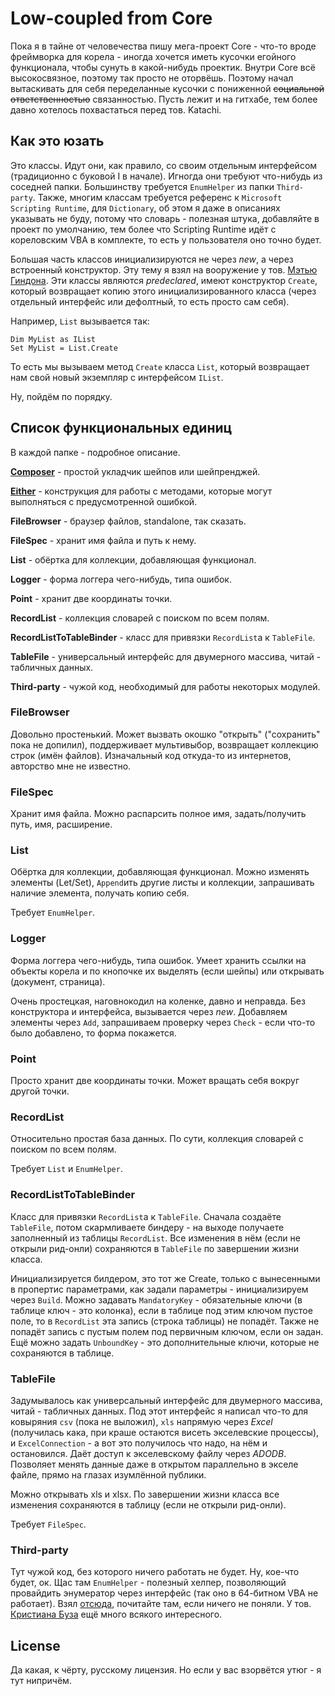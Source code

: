 # Low-coupled from Core

Пока я в тайне от человечества пишу мега-проект Core - что-то вроде фреймворка для корела - иногда хочется иметь кусочки егойного функционала, чтобы сунуть в какой-нибудь проектик. Внутри Core всё высокосвязное, поэтому так просто не оторвёшь. Поэтому начал вытаскивать для себя переделанные кусочки с пониженной <s>социальной ответственностью</s> связанностью. Пусть лежит и на гитхабе, тем более давно хотелось похвастаться перед тов. Katachi.

## Как это юзать

Это классы. Идут они, как правило, со своим отдельным интерфейсом (традиционно с буковой I в начале). Игногда они требуют что-нибудь из соседней папки. Большинству требуется `EnumHelper` из папки `Third-party`. Также, многим классам требуется референс к `Microsoft Scripting Runtime`, для `Dictionary`, об этом я даже в описаниях указывать не буду, потому что словарь - полезная штука, добавляйте в проект по умолчанию, тем более что Scripting Runtime идёт с кореловским VBA в комплекте, то есть у пользователя оно точно будет.

Большая часть классов инициализируются не через *new*, а через встроенный конструктор. Эту тему я взял на вооружение у тов. [Мэтью Гиндона](https://github.com/retailcoder). Эти классы являются *predeclared*, имеют конструктор `Create`, который возвращает копию этого инициализированного класса (через отдельный интерфейс или дефолтный, то есть просто сам себя).

Например, `List` вызывается так:

```VBA
Dim MyList as IList
Set MyList = List.Create
```

То есть мы вызываем метод `Create` класса `List`, который возвращает нам свой новый экземпляр с интерфейсом `IList`.

Ну, пойдём по порядку.

## Список функциональных единиц

В каждой папке - подробное описание.

**[Composer](https://github.com/elvin-nsk/LowCoupledFromCore/tree/main/Composer)**  - простой укладчик шейпов или шейпренджей.

**[Either](https://github.com/elvin-nsk/LowCoupledFromCore/tree/main/Either)** - конструкция для работы с методами, которые могут выполняться с предусмотренной ошибкой.

**FileBrowser** - браузер файлов, standalone, так сказать.

**FileSpec** - хранит имя файла и путь к нему.

**List** - обёртка для коллекции, добавляющая функционал.

**Logger** - форма логгера чего-нибудь, типа ошибок.

**Point** - хранит две координаты точки.

**RecordList** - коллекция словарей с поиском по всем полям.

**RecordListToTableBinder** - класс для привязки `RecordList`а к `TableFile`.

**TableFile** - универсальный интерфейс для двумерного массива, читай - табличных данных.

**Third-party** - чужой код, необходимый для работы некоторых модулей.

### FileBrowser

Довольно простенький. Может вызвать окошко "открыть" ("сохранить" пока не допилил), поддерживает мультивыбор, возвращает коллекцию строк (имён файлов). Изначальный код откуда-то из интернетов, авторство мне не известно.

### FileSpec

Хранит имя файла. Можно распарсить полное имя, задать/получить путь, имя, расширение.

### List

Обёртка для коллекции, добавляющая функционал. Можно изменять элементы (Let/Set), `Append`ить другие листы и коллекции, запрашивать наличие элемента, получать копию себя.

Требует `EnumHelper`.

### Logger

Форма логгера чего-нибудь, типа ошибок. Умеет хранить ссылки на объекты корела и по кнопочке их выделять (если шейпы) или открывать (документ, страница).

Очень простецкая, наговнокодил на коленке, давно и неправда. Без конструктора и интерфейса, вызывается через *new*. Добавляем элементы через `Add`, запрашиваем проверку через `Check` - если что-то было добавлено, то форма покажется.

### Point

Просто хранит две координаты точки. Может вращать себя вокруг другой точки.

### RecordList

Относительно простая база данных. По сути, коллекция словарей с поиском по всем полям.

Требует `List` и `EnumHelper`.

### RecordListToTableBinder

Класс для привязки `RecordList`а к `TableFile`. Cначала создаёте `TableFile`, потом скармливаете биндеру - на выходе получаете заполненный из таблицы `RecordList`. Все изменения в нём (если не открыли рид-онли) сохраняются в `TableFile` по завершении жизни класса.

Инициализируется билдером, это тот же Create, только с вынесенными в пропертис параметрами, как задали параметры - инициализируем через `Build`. Можно задавать `MandatoryKey` - обязательные ключи (в таблице ключ - это колонка), если в таблице под этим ключом пустое поле, то в `RecordList` эта запись (строка таблицы) не попадёт. Также не попадёт запись с пустым полем под первичным ключом, если он задан. Ещё можно задать `UnboundKey` - это дополнительные ключи, которые не сохраняются в таблице.

### TableFile

Задумывалось как универсальный интерфейс для двумерного массива, читай - табличных данных. Под этот интерфейс я написал что-то для ковыряния `csv` (пока не выложил), `xls` напрямую через *Excel* (получилась кака, при краше остаются висеть экселевские процессы), и `ExcelConnection` - а вот это получилось что надо, на нём и остановился. Даёт доступ к экселевскому файлу через *ADODB*. Позволяет менять данные даже в открытом параллельно в экселе файле, прямо на глазах изумлённой публики.

Можно открывать xls и xlsx. По завершении жизни класса все изменения сохраняются в таблицу (если не открыли рид-онли).

Требует `FileSpec`.

### Third-party

Тут чужой код, без которого ничего работать не будет. Ну, кое-что будет, ок. Щас там `EnumHelper` - полезный хелпер, позволяющий провайдить энумератор через интерфейс (так оно в 64-битном VBA не работает). Взял [отсюда](https://github.com/cristianbuse/VBA-KeyedCollection), почитайте там, если ничего не поняли. У тов. [Кристиана Буза](https://github.com/cristianbuse) ещё много всякого интересного.

## License

Да какая, к чёрту, русскому лицензия. Но если у вас взорвётся утюг - я тут нипричём.
